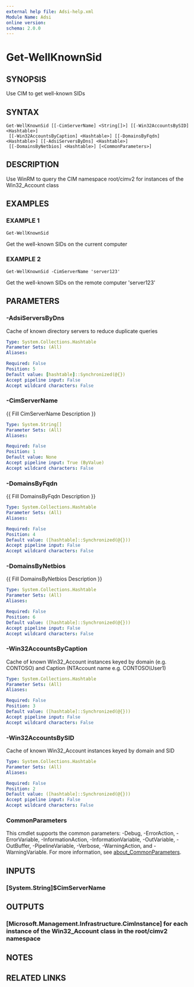 ```yaml
---
external help file: Adsi-help.xml
Module Name: Adsi
online version:
schema: 2.0.0
---
```


# Get-WellKnownSid

## SYNOPSIS
Use CIM to get well-known SIDs

## SYNTAX

```
Get-WellKnownSid [[-CimServerName] <String[]>] [[-Win32AccountsBySID] <Hashtable>]
 [[-Win32AccountsByCaption] <Hashtable>] [[-DomainsByFqdn] <Hashtable>] [[-AdsiServersByDns] <Hashtable>]
 [[-DomainsByNetbios] <Hashtable>] [<CommonParameters>]
```

## DESCRIPTION
Use WinRM to query the CIM namespace root/cimv2 for instances of the Win32_Account class

## EXAMPLES

### EXAMPLE 1
```
Get-WellKnownSid
```

Get the well-known SIDs on the current computer

### EXAMPLE 2
```
Get-WellKnownSid -CimServerName 'server123'
```

Get the well-known SIDs on the remote computer 'server123'

## PARAMETERS

### -AdsiServersByDns
Cache of known directory servers to reduce duplicate queries

```yaml
Type: System.Collections.Hashtable
Parameter Sets: (All)
Aliases:

Required: False
Position: 5
Default value: [hashtable]::Synchronized(@{})
Accept pipeline input: False
Accept wildcard characters: False
```

### -CimServerName
{{ Fill CimServerName Description }}

```yaml
Type: System.String[]
Parameter Sets: (All)
Aliases:

Required: False
Position: 1
Default value: None
Accept pipeline input: True (ByValue)
Accept wildcard characters: False
```

### -DomainsByFqdn
{{ Fill DomainsByFqdn Description }}

```yaml
Type: System.Collections.Hashtable
Parameter Sets: (All)
Aliases:

Required: False
Position: 4
Default value: ([hashtable]::Synchronized(@{}))
Accept pipeline input: False
Accept wildcard characters: False
```

### -DomainsByNetbios
{{ Fill DomainsByNetbios Description }}

```yaml
Type: System.Collections.Hashtable
Parameter Sets: (All)
Aliases:

Required: False
Position: 6
Default value: ([hashtable]::Synchronized(@{}))
Accept pipeline input: False
Accept wildcard characters: False
```

### -Win32AccountsByCaption
Cache of known Win32_Account instances keyed by domain (e.g.
CONTOSO) and Caption (NTAccount name e.g.
CONTOSO\User1)

```yaml
Type: System.Collections.Hashtable
Parameter Sets: (All)
Aliases:

Required: False
Position: 3
Default value: ([hashtable]::Synchronized(@{}))
Accept pipeline input: False
Accept wildcard characters: False
```

### -Win32AccountsBySID
Cache of known Win32_Account instances keyed by domain and SID

```yaml
Type: System.Collections.Hashtable
Parameter Sets: (All)
Aliases:

Required: False
Position: 2
Default value: ([hashtable]::Synchronized(@{}))
Accept pipeline input: False
Accept wildcard characters: False
```

### CommonParameters
This cmdlet supports the common parameters: -Debug, -ErrorAction, -ErrorVariable, -InformationAction, -InformationVariable, -OutVariable, -OutBuffer, -PipelineVariable, -Verbose, -WarningAction, and -WarningVariable. For more information, see [about_CommonParameters](http://go.microsoft.com/fwlink/?LinkID=113216).

## INPUTS

### [System.String]$CimServerName
## OUTPUTS

### [Microsoft.Management.Infrastructure.CimInstance] for each instance of the Win32_Account class in the root/cimv2 namespace
## NOTES

## RELATED LINKS
